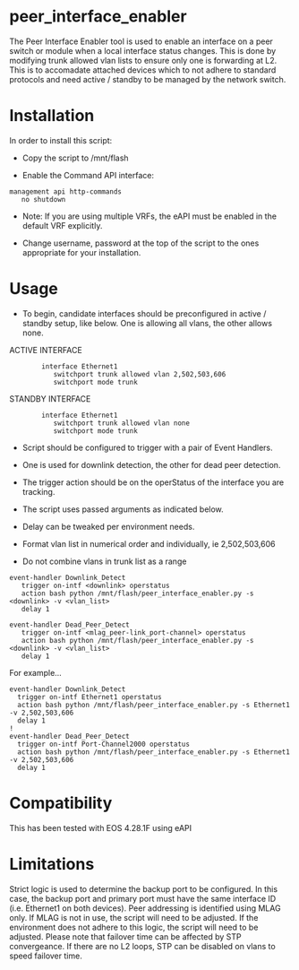 # peer_interface_enabler
The Peer Interface Enabler tool is used to enable an interface on a peer switch or module when a local interface status changes.  This is done by modifying trunk allowed vlan lists to ensure only one is forwarding at L2. This is to accomadate attached devices which to not adhere to standard protocols and need active / standby to be managed by the network switch.

# Installation

In order to install this script:
- Copy the script to /mnt/flash

- Enable the Command API interface:
```
management api http-commands
   no shutdown
```

- Note: If you are using multiple VRFs, the eAPI must be enabled in the default VRF explicitly.

- Change username, password at the top of the script to the ones appropriate for your installation.
         
# Usage
- To begin, candidate interfaces should be preconfigured in active / standby setup, like below.  One is allowing all vlans, the other allows none.

ACTIVE INTERFACE
```
        interface Ethernet1
           switchport trunk allowed vlan 2,502,503,606
           switchport mode trunk
```
STANDBY INTERFACE
```
        interface Ethernet1
           switchport trunk allowed vlan none
           switchport mode trunk
```
- Script should be configured to trigger with a pair of Event Handlers.

- One is used for downlink detection, the other for dead peer detection.

- The trigger action should be on the operStatus of the interface you are tracking.

- The script uses passed arguments as indicated below.

- Delay can be tweaked per environment needs.

- Format vlan list in numerical order and individually, ie 2,502,503,606

- Do not combine vlans in trunk list as a range
```
event-handler Downlink_Detect
   trigger on-intf <downlink> operstatus
   action bash python /mnt/flash/peer_interface_enabler.py -s <downlink> -v <vlan_list>
   delay 1

event-handler Dead_Peer_Detect
   trigger on-intf <mlag_peer-link_port-channel> operstatus
   action bash python /mnt/flash/peer_interface_enabler.py -s <downlink> -v <vlan_list>
   delay 1
```

For example...

```
event-handler Downlink_Detect
  trigger on-intf Ethernet1 operstatus
  action bash python /mnt/flash/peer_interface_enabler.py -s Ethernet1 -v 2,502,503,606
  delay 1
!
event-handler Dead_Peer_Detect
  trigger on-intf Port-Channel2000 operstatus
  action bash python /mnt/flash/peer_interface_enabler.py -s Ethernet1 -v 2,502,503,606
  delay 1
```

# Compatibility

This has been tested with EOS 4.28.1F using eAPI

# Limitations

Strict logic is used to determine the backup port to be configured. In this case, the backup port and primary port must have the same interface ID (i.e. Ethernet1 on both devices).  Peer addressing is identified using MLAG only.  If MLAG is not in use, the script will need to be adjusted.  If the environment does not adhere to this logic, the script will need to be adjusted.  Please note that failover time can be affected by STP convergeance.  If there are no L2 loops, STP can be disabled on vlans to speed failover time.

